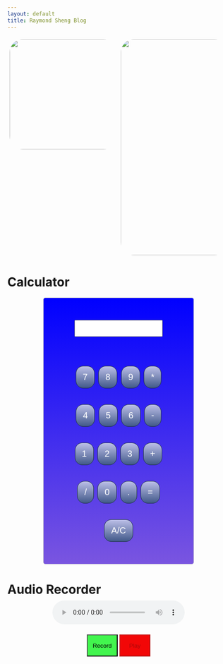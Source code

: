 ```yaml
---
layout: default
title: Raymond Sheng Blog
---
```

<head>
<style>
  .calculator {
      width: 300px;
      margin: 0 auto;
      padding: 20px;
      border: 1px solid #ccc;
      border-radius: 5px;
      text-align: center;
      font-size:30px;
      background-image: linear-gradient(blue, #7a55e0 100%);
  }
  input[type=button] {
	background:linear-gradient(to bottom, #b6bae3 5%, #415989 100%);
	background-color:#2e466e;
	border-radius:17px;
	border:1px solid #1f2f47;
	display:inline-block;
	cursor:pointer;
	color:#ffffff;
	font-size:20px;
	padding:13px 15px;
	text-decoration:none;
}
  input[type=button]:hover {
	background:linear-gradient(to bottom, #415989 5%, #2e466e 100%);
	background-color:#415989;
}
  input[type=button]:active {
	position:relative;
	top:1px;
}
#calc {
    font-size:30px;
  	padding:0 0;
    width: 200px;
    text-align: center;
}
.row {
  display: flex;
}
.column {
  width: 100%;
  padding: 5px;
}
#recordButton {
  width:70px;
  height:50px;
  text-align: center;
  background-color: #42f54e;
}
#recordButton:hover {
  background-color: #42f5b3;
}
#playButton {
    width:70px;
  height:50px;
  text-align: center;
    background-color: #f20707;
}
#playButton:hover {
  background-color: #f25107;
}
.center {
  margin: 0;
  position: absolute;
  left: 50%;
  transform: translate(-50%, 100%);
}
.center2 {
  margin: 0;
  position: absolute;
  left: 50%;
  transform: translate(-50%, -50%);
}
img.rounded-corners {
  border-radius:30px;
}
</style>
</head>

<html>
<div class="row">
    <div class="column">
    <img src='https://github.com/raymondYsheng/CSA_Repo/assets/142441804/03fcccb9-e6ca-4f75-b00c-408ac15ce7d6' width="250" class="wdn-stretch rounded-corners">
    </div>
    <div class="column">
    <img src='https://github.com/raymondYsheng/CSA_Repo/assets/142441804/227c1f2d-c74e-4239-b062-7fd054684ccb' width="250" height="490" class="wdn-stretch rounded-corners">
    </div>
</div>
<body>
  <h1>Calculator</h1>

<div class="calculator">
<form name = "form">  
      
  <input id = "calc" type ="text" name = "answer"> <br> <br>

  <input type = "button" value = "7" onclick = "form.answer.value += '7' ">  
  <input type = "button" value = "8" onclick = "form.answer.value += '8' ">  
  <input type = "button" value = "9" onclick = "form.answer.value += '9' ">  
  <input type = "button" value = "*" onclick = "form.answer.value += '*' ">  
  <br> <br>  
    
  <input type = "button" value = "4" onclick = "form.answer.value += '4' ">  
  <input type = "button" value = "5" onclick = "form.answer.value += '5' ">  
  <input type = "button" value = "6" onclick = "form.answer.value += '6' ">  
  <input type = "button" value = "-" onclick = "form.answer.value += '-' ">  
  <br> <br>  

  <input type = "button" value = "1" onclick = "form.answer.value += '1' ">  
  <input type = "button" value = "2" onclick = "form.answer.value += '2' ">  
  <input type = "button" value = "3" onclick = "form.answer.value += '3' ">  
  <input type = "button" value = "+" onclick = "form.answer.value += '+' ">  
  <br> <br>  
    
  <input type = "button" value = "/" onclick = "form.answer.value += '/' ">  
  <input type = "button" value = "0" onclick = "form.answer.value += '0' ">  
  <input type = "button" value = "." onclick = "form.answer.value += '.' ">  

  <input type = "button" value = "=" onclick = "calculate()">  
  <br><br>
  <input type = "button" value = "A/C" onclick = "form.answer.value = ' '" id= "clear" >  
  <br>   
  <script>
    function calculate() {
      try {
        form.answer.value = eval(form.answer.value);
      } catch (error) {
        form.answer.value = 'Error';
      }
    }
  </script>
</form>  
</div>
    <h1>Audio Recorder</h1>
    <br>
    <div class="center">
    <button id="recordButton">Record</button>
    <button id="playButton" disabled>Play</button>
    </div>
    <div class="center2">
    <audio id="audioPlayer" controls></audio>
    </div>

  <script>
      let mediaRecorder;
      let audioChunks = [];

      const recordButton = document.getElementById('recordButton');
      const playButton = document.getElementById('playButton');
      const audioPlayer = document.getElementById('audioPlayer');

      recordButton.addEventListener('click', () => {
          if (mediaRecorder && mediaRecorder.state === 'recording') {
              mediaRecorder.stop();
              recordButton.innerText = 'Record';
              playButton.disabled = false;
          } else {
              navigator.mediaDevices.getUserMedia({ audio: true })
                  .then(stream => {
                      mediaRecorder = new MediaRecorder(stream);

                      mediaRecorder.ondataavailable = event => {
                          if (event.data.size > 0) {
                              audioChunks.push(event.data);
                          }
                      };

                      mediaRecorder.onstop = () => {
                          const audioBlob = new Blob(audioChunks, { type: 'audio/wav' });
                          const audioUrl = URL.createObjectURL(audioBlob);
                          audioPlayer.src = audioUrl;
                      };

                      mediaRecorder.start();
                      recordButton.innerText = 'Stop Recording';
                      playButton.disabled = true;
                  })
                  .catch(error => {
                      console.error('Error accessing microphone:', error);
                  });
          }
      });

      playButton.addEventListener('click', () => {
          if (audioPlayer.src) {
              audioPlayer.play();
          }
      });
  </script>
</body>
</html>
<!-- 
| Class Name | Teacher    |
|------------|------------|
| CSA        | Mortenson  |
| AP Stats   | Edelstein  |
| APEL       | West       |
| APUSH      | Swanson    |
| AP Bio     | Cheskaty   | -->

